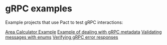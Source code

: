 # gRPC examples

Example projects that use Pact to test gRPC interactions:

[Area Calculator Example](area_calculator)
[Example of dealing with gRPC metadata](metadata)
[Validating messages with enums](test_enums)
[Verifying gRPC error responses](grpc_status)
